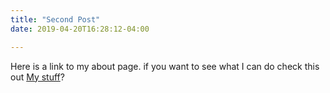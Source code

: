 ```yaml
---
title: "Second Post"
date: 2019-04-20T16:28:12-04:00

---
```


Here is a link to my about page.  if you want to see what I can do check this out [My stuff](/about)?